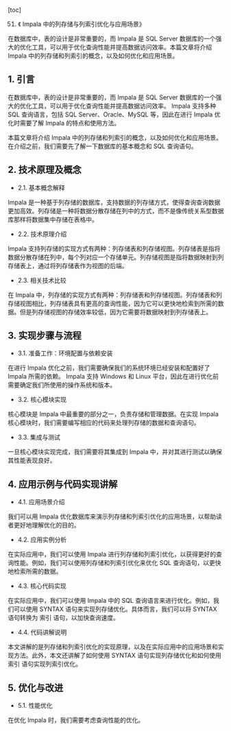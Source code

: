 
[toc]                    
                
                
51. 《 Impala 中的列存储与列索引优化与应用场景》

在数据库中，表的设计是非常重要的，而 Impala 是 SQL Server 数据库的一个强大的优化工具，可以用于优化查询性能并提高数据访问效率。本篇文章将介绍 Impala 中的列存储和列索引的概念，以及如何优化和应用场景。

## 1. 引言

在数据库中，表的设计是非常重要的，而 Impala 是 SQL Server 数据库的一个强大的优化工具，可以用于优化查询性能并提高数据访问效率。 Impala 支持多种 SQL 查询语言，包括 SQL Server、Oracle、MySQL 等，因此在进行 Impala 优化时需要了解 Impala 的特点和使用方法。

本篇文章将介绍 Impala 中的列存储和列索引的概念，以及如何优化和应用场景。在介绍之前，我们需要先了解一下数据库的基本概念和 SQL 查询语句。

## 2. 技术原理及概念

- 2.1. 基本概念解释

Impala 是一种基于列存储的数据库，支持数据的列存储方式，使得查询查询数据更加高效。列存储是一种将数据分散存储在列中的方式，而不是像传统关系型数据库那样将数据集中存储在表格中。

- 2.2. 技术原理介绍

Impala 支持列存储的实现方式有两种：列存储表和列存储视图。列存储表是指将数据分散存储在列中，每个列对应一个存储单元。列存储视图是指将数据映射到列存储表上，通过将列存储表作为视图的后端。

- 2.3. 相关技术比较

在 Impala 中，列存储的实现方式有两种：列存储表和列存储视图。列存储表和列存储视图相比，列存储表具有更高的查询性能，因为它可以更快地检索到所需的数据。但是列存储视图的存储效率较低，因为它需要将数据映射到列存储表上。

## 3. 实现步骤与流程

- 3.1. 准备工作：环境配置与依赖安装

在进行 Impala 优化之前，我们需要确保我们的系统环境已经安装和配置好了 Impala 所需的依赖。 Impala 支持 Windows 和 Linux 平台，因此在进行优化前需要确定我们所使用的操作系统和版本。

- 3.2. 核心模块实现

核心模块是 Impala 中最重要的部分之一，负责存储和管理数据。在实现 Impala 核心模块时，我们需要编写相应的代码来处理列存储的数据和查询语句。

- 3.3. 集成与测试

一旦核心模块实现完成，我们需要将其集成到 Impala 中，并对其进行测试以确保其性能表现良好。

## 4. 应用示例与代码实现讲解

- 4.1. 应用场景介绍

我们可以用 Impala 优化数据库来演示列存储和列索引优化的应用场景，以帮助读者更好地理解优化的目的。

- 4.2. 应用实例分析

在实际应用中，我们可以使用 Impala 进行列存储和列索引优化，以获得更好的查询性能。例如，我们可以使用列存储和列索引优化来优化 SQL 查询语句，以更快地检索所需的数据。

- 4.3. 核心代码实现

在实际应用中，我们可以使用 Impala 中的 SQL 查询语言来进行优化。例如，我们可以使用 SYNTAX 语句来实现列存储优化。具体而言，我们可以将 SYNTAX 语句转换为 索引 语句，以加快查询速度。

- 4.4. 代码讲解说明

本文讲解的是列存储和列索引优化的实现原理，以及在实际应用中的应用场景和实现方法。此外，本文还讲解了如何使用 SYNTAX 语句实现列存储优化和如何使用索引 语句实现列索引优化。

## 5. 优化与改进

- 5.1. 性能优化

在优化 Impala 时，我们需要考虑查询性能的优化。

